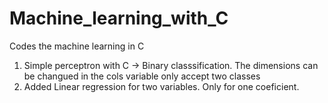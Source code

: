 # Machine_learning_with_C
Codes the machine learning in C

1. Simple perceptron with C -> Binary classsification. The dimensions can be changued in the cols variable only accept two classes 
2. Added Linear regression for two variables. Only for one coeficient.
